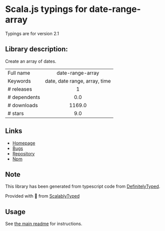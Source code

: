 
# Scala.js typings for date-range-array

Typings are for version 2.1

## Library description:
Create an array of dates.

|                    |                 |
| ------------------ | :-------------: |
| Full name          | date-range-array |
| Keywords           | date, date range, array, time |
| # releases         | 1 |
| # dependents       | 0.0 |
| # downloads        | 1169.0 |
| # stars            | 9.0 |

## Links
- [Homepage](https://github.com/davidguttman/date-range-array#readme)
- [Bugs](https://github.com/davidguttman/date-range-array/issues)
- [Repository](https://github.com/davidguttman/date-range-array)
- [Npm](https://www.npmjs.com/package/date-range-array)
    


## Note
This library has been generated from typescript code from [DefinitelyTyped](https://definitelytyped.org).

Provided with :purple_heart: from [ScalablyTyped](https://github.com/oyvindberg/ScalablyTyped)

## Usage
See [the main readme](../../readme.md) for instructions.


